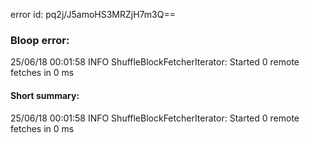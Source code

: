 error id: pq2j/J5amoHS3MRZjH7m3Q==
### Bloop error:

25/06/18 00:01:58 INFO ShuffleBlockFetcherIterator: Started 0 remote fetches in 0 ms
#### Short summary: 

25/06/18 00:01:58 INFO ShuffleBlockFetcherIterator: Started 0 remote fetches in 0 ms
